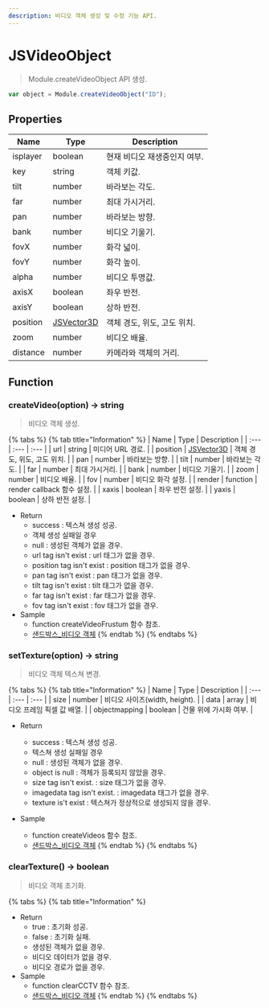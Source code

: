 ```yaml
---
description: 비디오 객체 생성 및 수정 기능 API.
---
```


# JSVideoObject

> Module.createVideoObject API 생성.

```javascript
var object = Module.createVideoObject("ID");
```

## Properties

| Name     | Type                                | Description                  |
| -------- | ----------------------------------- | ---------------------------- |
| isplayer | boolean                             | 현재 비디오 재생중인지 여부. |
| key      | string                              | 객체 키값.                   |
| tilt     | number                              | 바라보는 각도.               |
| far      | number                              | 최대 가시거리.               |
| pan      | number                              | 바라보는 방향.               |
| bank     | number                              | 비디오 기울기.               |
| fovX     | number                              | 화각 넓이.                   |
| fovY     | number                              | 화각 높이.                   |
| alpha    | number                              | 비디오 투명값.               |
| axisX    | boolean                             | 좌우 반전.                   |
| axisY    | boolean                             | 상하 반전.                   |
| position | [JSVector3D](../core/jsvector3d.md) | 객체 경도, 위도, 고도 위치.  |
| zoom     | number                              | 비디오 배율.                 |
| distance | number                              | 카메라와 객체의 거리.        |

## Function

### createVideo(option) → string

> 비디오 객체 생성.

{% tabs %}
{% tab title="Information" %}
| Name | Type | Description |
| :--- | :--- | :--- |
| url | string | 미디어 URL 경로. |
| position | [JSVector3D](../core/jsvector3d.md) | 객체 경도, 위도, 고도 위치. |
| pan | number | 바라보는 방향. |
| tilt | number | 바라보는 각도. |
| far | number | 최대 가시거리. |
| bank | number | 비디오 기울기. |
| zoom | number | 비디오 배율. |
| fov | number | 비디오 화각 설정. |
| render | function | render callback 함수 설정. |
| xaxis | boolean | 좌우 반전 설정. |
| yaxis | boolean | 상하 반전 설정. |

-   Return
    -   success : 텍스쳐 생성 성공.
    -   객체 생성 실패일 경우
    -   null : 생성된 객체가 없을 경우.
    -   url tag isn't exist : url 태그가 없을 경우.
    -   position tag isn't exist : position 태그가 없을 경우.
    -   pan tag isn't exist : pan 태그가 없을 경우.
    -   tilt tag isn't exist : tilt 태그가 없을 경우.
    -   far tag isn't exist : far 태그가 없을 경우.
    -   fov tag isn't exist : fov 태그가 없을 경우.
-   Sample
    -   function createVideoFrustum 함수 참조.
    -   [샌드박스\_비디오 객체](http://sandbox.dtwincloud.com/code/main.do?id=object_video)
        {% endtab %}
        {% endtabs %}

### setTexture(option) → string

> 비디오 객체 텍스쳐 변경.

{% tabs %}
{% tab title="Information" %}
| Name | Type | Description |
| :--- | :--- | :--- |
| size | number | 비디오 사이즈(width, height). |
| data | array | 비디오 프레임 픽셀 값 배열. |
| objectmapping | boolean | 건물 위에 가시화 여부. |

-   Return

    -   success : 텍스쳐 생성 성공.
    -   텍스쳐 생성 실패일 경우
    -   null : 생성된 객체가 없을 경우.
    -   object is null : 객체가 등록되지 않았을 경우.
    -   size tag isn't exist. : size 태그가 없을 경우.
    -   imagedata tag isn't exist. : imagedata 태그가 없을 경우.
    -   texture is't exist : 텍스쳐가 정상적으로 생성되지 않을 경우.

-   Sample
    -   function createVideos 함수 참조.
    -   [샌드박스\_비디오 객체](http://sandbox.dtwincloud.com/code/main.do?id=object_video)
        {% endtab %}
        {% endtabs %}

### clearTexture() → boolean

> 비디오 객체 초기화.

{% tabs %}
{% tab title="Information" %}

-   Return
    -   true : 초기화 성공.
    -   false : 초기화 실패.
    -   생성된 객체가 없을 경우.
    -   비디오 데이터가 없을 경우.
    -   비디오 경로가 없을 경우.
-   Sample
    -   function clearCCTV 함수 참조.
    -   [샌드박스\_비디오 객체](http://sandbox.dtwincloud.com/code/main.do?id=object_video)
        {% endtab %}
        {% endtabs %}
